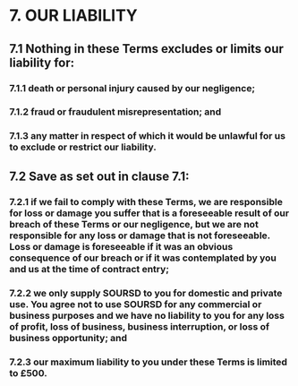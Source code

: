 # 7. OUR LIABILITY

## 7.1 Nothing in these Terms excludes or limits our liability for:

### 7.1.1 death or personal injury caused by our negligence;

### 7.1.2 fraud or fraudulent misrepresentation; and

### 7.1.3 any matter in respect of which it would be unlawful for us to exclude or restrict our liability.

## 7.2 Save as set out in clause 7.1:

### 7.2.1 if we fail to comply with these Terms, we are responsible for loss or damage you suffer that is a foreseeable result of our breach of these Terms or our negligence, but we are not responsible for any loss or damage that is not foreseeable. Loss or damage is foreseeable if it was an obvious consequence of our breach or if it was contemplated by you and us at the time of contract entry;

### 7.2.2 we only supply SOURSD to you for domestic and private use. You agree not to use SOURSD for any commercial or business purposes and we have no liability to you for any loss of profit, loss of business, business interruption, or loss of business opportunity; and

### 7.2.3 our maximum liability to you under these Terms is limited to £500.
